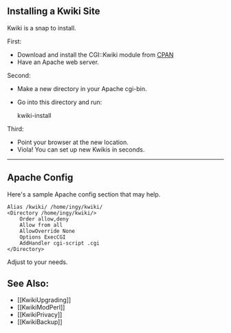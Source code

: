 ## Installing a Kwiki Site

Kwiki is a snap to install.

First:

* Download and install the CGI::Kwiki module from [CPAN](http://search.cpan.org/search?query=cgi-kwiki&mode=dist)
* Have an Apache web server.

Second:

* Make a new directory in your Apache cgi-bin.
* Go into this directory and run:

    kwiki-install

Third:

* Point your browser at the new location.
* Viola! You can set up new Kwikis in seconds.

---

## Apache Config

Here's a sample Apache config section that may help.

    Alias /kwiki/ /home/ingy/kwiki/
    <Directory /home/ingy/kwiki/>
        Order allow,deny
        Allow from all
        AllowOverride None
        Options ExecCGI
        AddHandler cgi-script .cgi
    </Directory>

Adjust to your needs.

## See Also:

* [[KwikiUpgrading]]
* [[KwikiModPerl]]
* [[KwikiPrivacy]]
* [[KwikiBackup]]

